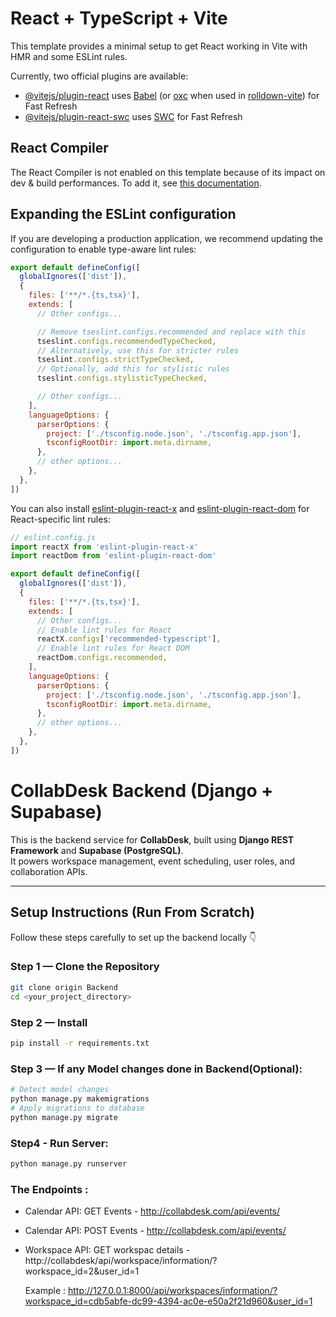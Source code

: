 # React + TypeScript + Vite

This template provides a minimal setup to get React working in Vite with HMR and some ESLint rules.

Currently, two official plugins are available:

- [@vitejs/plugin-react](https://github.com/vitejs/vite-plugin-react/blob/main/packages/plugin-react) uses [Babel](https://babeljs.io/) (or [oxc](https://oxc.rs) when used in [rolldown-vite](https://vite.dev/guide/rolldown)) for Fast Refresh
- [@vitejs/plugin-react-swc](https://github.com/vitejs/vite-plugin-react/blob/main/packages/plugin-react-swc) uses [SWC](https://swc.rs/) for Fast Refresh

## React Compiler

The React Compiler is not enabled on this template because of its impact on dev & build performances. To add it, see [this documentation](https://react.dev/learn/react-compiler/installation).

## Expanding the ESLint configuration

If you are developing a production application, we recommend updating the configuration to enable type-aware lint rules:

```js
export default defineConfig([
  globalIgnores(['dist']),
  {
    files: ['**/*.{ts,tsx}'],
    extends: [
      // Other configs...

      // Remove tseslint.configs.recommended and replace with this
      tseslint.configs.recommendedTypeChecked,
      // Alternatively, use this for stricter rules
      tseslint.configs.strictTypeChecked,
      // Optionally, add this for stylistic rules
      tseslint.configs.stylisticTypeChecked,

      // Other configs...
    ],
    languageOptions: {
      parserOptions: {
        project: ['./tsconfig.node.json', './tsconfig.app.json'],
        tsconfigRootDir: import.meta.dirname,
      },
      // other options...
    },
  },
])
```

You can also install [eslint-plugin-react-x](https://github.com/Rel1cx/eslint-react/tree/main/packages/plugins/eslint-plugin-react-x) and [eslint-plugin-react-dom](https://github.com/Rel1cx/eslint-react/tree/main/packages/plugins/eslint-plugin-react-dom) for React-specific lint rules:

```js
// eslint.config.js
import reactX from 'eslint-plugin-react-x'
import reactDom from 'eslint-plugin-react-dom'

export default defineConfig([
  globalIgnores(['dist']),
  {
    files: ['**/*.{ts,tsx}'],
    extends: [
      // Other configs...
      // Enable lint rules for React
      reactX.configs['recommended-typescript'],
      // Enable lint rules for React DOM
      reactDom.configs.recommended,
    ],
    languageOptions: {
      parserOptions: {
        project: ['./tsconfig.node.json', './tsconfig.app.json'],
        tsconfigRootDir: import.meta.dirname,
      },
      // other options...
    },
  },
])
```

# CollabDesk Backend (Django + Supabase)

This is the backend service for **CollabDesk**, built using **Django REST Framework** and **Supabase (PostgreSQL)**.  
It powers workspace management, event scheduling, user roles, and collaboration APIs.

---

## Setup Instructions (Run From Scratch)

Follow these steps carefully to set up the backend locally 👇

### Step 1 — Clone the Repository
```bash
git clone origin Backend
cd <your_project_directory>
```
### Step 2 — Install
```bash
pip install -r requirements.txt
```
### Step 3 — If any Model changes done in Backend(Optional):
```bash
# Detect model changes
python manage.py makemigrations
# Apply migrations to database
python manage.py migrate
```

### Step4 - Run Server:
```bash
python manage.py runserver
```

### The Endpoints :
- Calendar API: GET Events - http://collabdesk.com/api/events/
- Calendar API: POST Events - http://collabdesk.com/api/events/
- Workspace API: GET workspac details - http://collabdesk/api/workspace/information/?workspace_id=2&user_id=1

    Example : http://127.0.0.1:8000/api/workspaces/information/?workspace_id=cdb5abfe-dc99-4394-ac0e-e50a2f21d960&user_id=1

